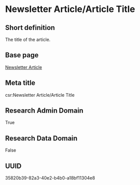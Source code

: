 # Newsletter Article/Article Title
## Short definition
The title of the article.
## Base page
[Newsletter Article](https://github.com/EuroCRIS/CASRAI-Dictionairies/blob/main/Objects/Newsletter%20Article.md)
## Meta title
csr:Newsletter Article/Article Title
## Research Admin Domain
True
## Research Data Domain
False
## UUID
35820b39-82a3-40e2-b4b0-a18bf11304e8
